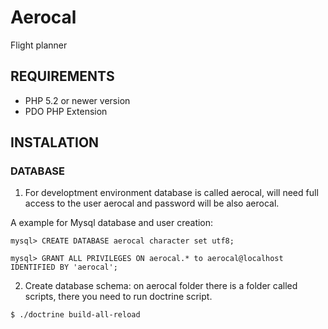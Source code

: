 Aerocal
=======

Flight planner

REQUIREMENTS
------------

 - PHP 5.2 or newer version
 - PDO PHP Extension

INSTALATION
-----------

### DATABASE ###

1.  For developtment environment database is called aerocal, will need full access to the user aerocal and password will be also aerocal.

A example for Mysql database and user creation:

`mysql> CREATE DATABASE aerocal character set utf8;`

`mysql> GRANT ALL PRIVILEGES ON aerocal.* to aerocal@localhost IDENTIFIED BY 'aerocal';`

2.  Create database schema: on aerocal folder there is a folder called scripts, there you need to run doctrine script.

`$ ./doctrine build-all-reload`


